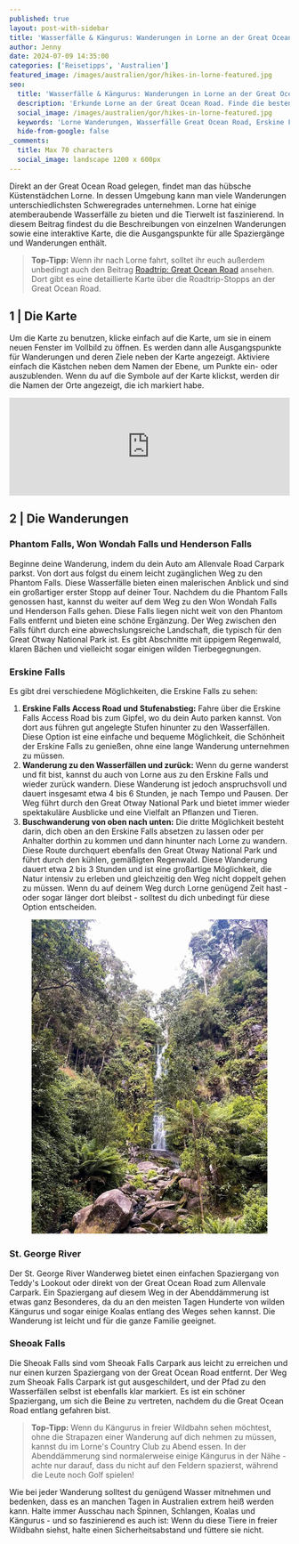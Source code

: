 ```yaml
---
published: true
layout: post-with-sidebar
title: 'Wasserfälle & Kängurus: Wanderungen in Lorne an der Great Ocean Road'
author: Jenny
date: 2024-07-09 14:35:00
categories: ['Reisetipps', 'Australien']
featured_image: /images/australien/gor/hikes-in-lorne-featured.jpg
seo:
  title: 'Wasserfälle & Kängurus: Wanderungen in Lorne an der Great Ocean Road'
  description: 'Erkunde Lorne an der Great Ocean Road. Finde die besten Wanderungen wie Erskine Falls, Phantom Falls und St. George River Trail.'
  social_image: /images/australien/gor/hikes-in-lorne-featured.jpg
  keywords: 'Lorne Wanderungen, Wasserfälle Great Ocean Road, Erskine Falls Wanderung, Phantom Falls Lorne, St. George River Trail, Sheoak Falls Australien, Great Ocean Road Reisetipps'
  hide-from-google: false
_comments:
  title: Max 70 characters
  social_image: landscape 1200 x 600px
---
```

Direkt an der Great Ocean Road gelegen, findet man das hübsche Küstenstädchen Lorne. In dessen Umgebung kann man viele Wanderungen unterschiedlichsten Schweregrades unternehmen. Lorne hat einige atemberaubende Wasserfälle zu bieten und die Tierwelt ist faszinierend. In diesem Beitrag findest du die Beschreibungen von einzelnen Wanderungen sowie eine interaktive Karte, die die Ausgangspunkte für alle Spaziergänge und Wanderungen enthält.

> **Top-Tipp:** Wenn ihr nach Lorne fahrt, solltet ihr euch außerdem unbedingt auch den Beitrag [Roadtrip: Great Ocean Road](2019-07-12-great-ocean-road) ansehen. Dort gibt es eine detaillierte Karte über die Roadtrip-Stopps an der Great Ocean Road.

## 1 | Die Karte 
Um die Karte zu benutzen, klicke einfach auf die Karte, um sie in einem neuen Fenster im Vollbild zu öffnen. Es werden dann alle Ausgangspunkte für Wanderungen und deren Ziele neben der Karte angezeigt. Aktiviere einfach die Kästchen neben dem Namen der Ebene, um Punkte ein- oder auszublenden. Wenn du auf die Symbole auf der Karte klickst, werden dir die Namen der Orte angezeigt, die ich markiert habe.

<!-- embed google map responsively  -->
<section>
<style>
  .google-maps {
    position: relative;
    padding-bottom: 35%; // This is the aspect ratio
    height: 0;
    overflow: hidden;
  }
  .google-maps iframe {
    position: absolute;
    top: 0;
    left: 0;
    width: 100% !important;
    height: 100% !important;
  }
</style>

<div class="google-maps">
  <iframe
    src="https://www.google.com/maps/d/u/0/embed?mid=1-kCbjsnnHcLkBj9MehuaZLcMyO1lXVE&ehbc=2E312F&noprof=1"
    width="640"
    height="480"
    style="border:0;"
    allowfullscreen=""
    loading="lazy"
  ></iframe>
  </div>
  </section>

## 2 | Die Wanderungen

### Phantom Falls, Won Wondah Falls und Henderson Falls
Beginne deine Wanderung, indem du dein Auto am Allenvale Road Carpark parkst. Von dort aus folgst du einem leicht zugänglichen Weg zu den Phantom Falls. Diese Wasserfälle bieten einen malerischen Anblick und sind ein großartiger erster Stopp auf deiner Tour.
Nachdem du die Phantom Falls genossen hast, kannst du weiter auf dem Weg zu den Won Wondah Falls und Henderson Falls gehen. Diese Falls liegen nicht weit von den Phantom Falls entfernt und bieten eine schöne Ergänzung. Der Weg zwischen den Falls führt durch eine abwechslungsreiche Landschaft, die typisch für den Great Otway National Park ist. Es gibt Abschnitte mit üppigem Regenwald, klaren Bächen und vielleicht sogar einigen wilden Tierbegegnungen.

### Erskine Falls
Es gibt drei verschiedene Möglichkeiten, die Erskine Falls zu sehen:

1. **Erskine Falls Access Road und Stufenabstieg:** Fahre über die Erskine Falls Access Road bis zum Gipfel, wo du dein Auto parken kannst. Von dort aus führen gut angelegte Stufen hinunter zu den Wasserfällen. Diese Option ist eine einfache und bequeme Möglichkeit, die Schönheit der Erskine Falls zu genießen, ohne eine lange Wanderung unternehmen zu müssen.
2. **Wanderung zu den Wasserfällen und zurück:** Wenn du gerne wanderst und fit bist, kannst du auch von Lorne aus zu den Erskine Falls und wieder zurück wandern. Diese Wanderung ist jedoch anspruchsvoll und dauert insgesamt etwa 4 bis 6 Stunden, je nach Tempo und Pausen. Der Weg führt durch den Great Otway National Park und bietet immer wieder spektakuläre Ausblicke und eine Vielfalt an Pflanzen und Tieren.
3. **Buschwanderung von oben nach unten:** Die dritte Möglichkeit besteht darin, dich oben an den Erskine Falls absetzen zu lassen oder per Anhalter dorthin zu kommen und dann hinunter nach Lorne zu wandern. Diese Route durchquert ebenfalls den Great Otway National Park und führt durch den kühlen, gemäßigten Regenwald. Diese Wanderung dauert etwa 2 bis 3 Stunden und ist eine großartige Möglichkeit, die Natur intensiv zu erleben und gleichzeitig den Weg nicht doppelt gehen zu müssen. Wenn du auf deinem Weg durch Lorne genügend Zeit hast - oder sogar länger dort bleibst - solltest du dich unbedingt für diese Option entscheiden.

<figure class="img1">
 	<img src="/images/australien/gor/hikes-in-lorne.JPG" alt="Erskine Falls">
</figure>

### St. George River
Der St. George River Wanderweg bietet einen einfachen Spaziergang von Teddy's Lookout oder direkt von der Great Ocean Road zum Allenvale Carpark. Ein Spaziergang auf diesem Weg in der Abenddämmerung ist etwas ganz Besonderes, da du an den meisten Tagen Hunderte von wilden Kängurus und sogar einige Koalas entlang des Weges sehen kannst. Die Wanderung ist leicht und für die ganze Familie geeignet.

### Sheoak Falls
Die Sheoak Falls sind vom Sheoak Falls Carpark aus leicht zu erreichen und nur einen kurzen Spaziergang von der Great Ocean Road entfernt. Der Weg zum Sheoak Falls Carpark ist gut ausgeschildert, und der Pfad zu den Wasserfällen selbst ist ebenfalls klar markiert. Es ist ein schöner Spaziergang, um sich die Beine zu vertreten, nachdem du die Great Ocean Road entlang gefahren bist.

> **Top-Tipp:** Wenn du Kängurus in freier Wildbahn sehen möchtest, ohne die Strapazen einer Wanderung auf dich nehmen zu müssen, kannst du im Lorne's Country Club zu Abend essen. In der Abenddämmerung sind normalerweise einige Kängurus in der Nähe - achte nur darauf, dass du nicht auf den Feldern spazierst, während die Leute noch Golf spielen!

Wie bei jeder Wanderung solltest du genügend Wasser mitnehmen und bedenken, dass es an manchen Tagen in Australien extrem heiß werden kann. Halte immer Ausschau nach Spinnen, Schlangen, Koalas und Kängurus - und so faszinierend es auch ist: Wenn du diese Tiere in freier Wildbahn siehst, halte einen Sicherheitsabstand und füttere sie nicht.